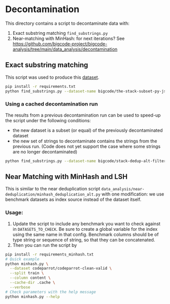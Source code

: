 # Decontamination

This directory contains a script to decontaminate data with:

1. Exact substring matching `find_substrings.py`
2. Near-matching with MinHash: for next iterations? See https://github.com/bigcode-project/bigcode-analysis/tree/main/data_analysis/decontamination

## Exact substring matching

This script was used to produce this [dataset](https://huggingface.co/datasets/bigcode/the-stack-pjjs-decontaminate).
```bash
pip install -r requirements.txt
python find_substrings.py --dataset-name bigcode/the-stack-subset-py-js-java-450k --output-dir /path/to/output --num-proc 32
```

### Using a cached decontamination run

The results from a previous decontamination run can be used to speed-up the script under the following conditions:
- the new dataset is a subset (or equal) of the previously decontaminated dataset
- the new set of strings to decontaminate contains the strings from the previous run. (Code does not yet support the case where some strings are no longer decontaminated)

```bash
python find_substrings.py --dataset-name bigcode/stack-dedup-alt-filter-no-pii --output-dir /path/to/output  --num-proc 32 --cached-decontamination-dir /path/to/previous/output/ --cache-retrieval-key content --split-languages
```

## Near Matching with MinHash and LSH

This is similar to the near deduplication script `data_analysis/near-deduplication/minhash_deduplication_alt.py` with one modification: we use benchmark datasets as index source instead of the dataset itself.

### Usage:
1. Update the script to include any benchmark you want to check against in `DATASETS_TO_CHECK`. Be sure to create a global variable for the index using the same name in that config. Benchmark columns should be of type string or sequence of string, so that they can be concatenated.
2. Then you can run the script by
```bash
pip install -r requirements_minhash.txt
# Quick example
python minhash.py \
  --dataset codeparrot/codeparrot-clean-valid \
  --split train \
  --column content \
  --cache-dir .cache \
  --verbose
# Check parameters with the help message
python minhash.py --help
```
